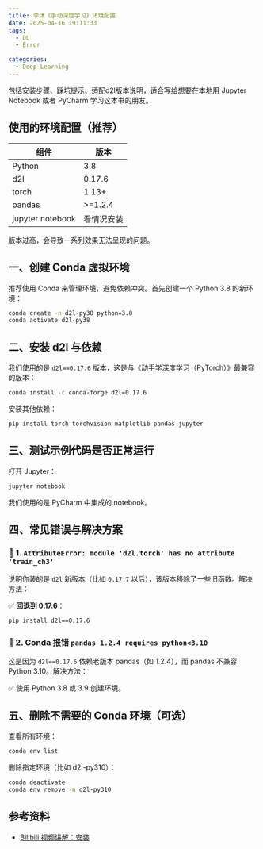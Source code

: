 ```yaml
---
title: 李沐《手动深度学习》环境配置
date: 2025-04-16 19:11:33
tags:
  - DL
  - Error

categories:
  - Deep Learning
---
```


包括安装步骤、踩坑提示、适配d2l版本说明，适合写给想要在本地用 Jupyter Notebook 或者 PyCharm 学习这本书的朋友。


## 使用的环境配置（推荐）

| 组件 | 版本 |
|------|------|
| Python | 3.8 |
| d2l | 0.17.6 |
| torch | 1.13+ |
| pandas | >=1.2.4 |
| jupyter notebook | 看情况安装 |

版本过高，会导致一系列效果无法呈现的问题。


## 一、创建 Conda 虚拟环境

推荐使用 Conda 来管理环境，避免依赖冲突。首先创建一个 Python 3.8 的新环境：

```bash
conda create -n d2l-py38 python=3.8
conda activate d2l-py38
```


## 二、安装 d2l 与依赖

我们使用的是 `d2l==0.17.6` 版本，这是与《动手学深度学习（PyTorch）》最兼容的版本：

```bash
conda install -c conda-forge d2l=0.17.6
```

安装其他依赖：

```bash
pip install torch torchvision matplotlib pandas jupyter
```


## 三、测试示例代码是否正常运行

打开 Jupyter：

```bash
jupyter notebook
```

我们使用的是 PyCharm 中集成的 notebook。


## 四、常见错误与解决方案

### 🐛 1. `AttributeError: module 'd2l.torch' has no attribute 'train_ch3'`

说明你装的是 `d2l` 新版本（比如 `0.17.7` 以后），该版本移除了一些旧函数。解决方法：

✅ **回退到 0.17.6**：

```bash
pip install d2l==0.17.6
```


### 🐛 2. Conda 报错 `pandas 1.2.4 requires python<3.10`

这是因为 `d2l==0.17.6` 依赖老版本 pandas（如 1.2.4），而 pandas 不兼容 Python 3.10。解决方法：

✅ 使用 Python 3.8 或 3.9 创建环境。


## 五、删除不需要的 Conda 环境（可选）

查看所有环境：

```bash
conda env list
```

删除指定环境（比如 d2l-py310）：

```bash
conda deactivate
conda env remove -n d2l-py310
```


## 参考资料

- [Bilibili 视频讲解：安装](https://www.bilibili.com/video/BV18p4y1h7Dr/)




